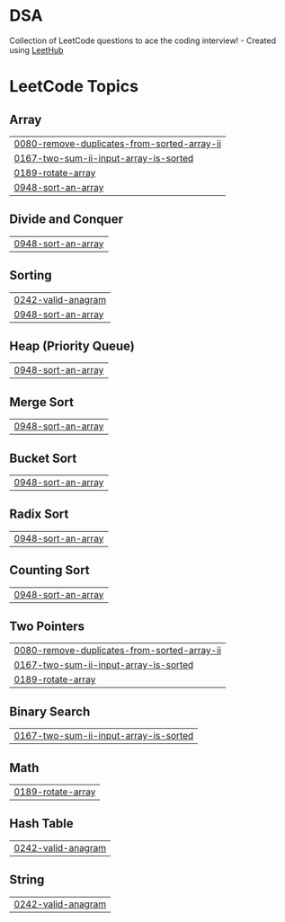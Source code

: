 # DSA
Collection of LeetCode questions to ace the coding interview! - Created using [LeetHub](https://github.com/QasimWani/LeetHub)

<!---LeetCode Topics Start-->
# LeetCode Topics
## Array
|  |
| ------- |
| [0080-remove-duplicates-from-sorted-array-ii](https://github.com/abhimanyu12321/DSA/tree/master/0080-remove-duplicates-from-sorted-array-ii) |
| [0167-two-sum-ii-input-array-is-sorted](https://github.com/abhimanyu12321/DSA/tree/master/0167-two-sum-ii-input-array-is-sorted) |
| [0189-rotate-array](https://github.com/abhimanyu12321/DSA/tree/master/0189-rotate-array) |
| [0948-sort-an-array](https://github.com/abhimanyu12321/DSA/tree/master/0948-sort-an-array) |
## Divide and Conquer
|  |
| ------- |
| [0948-sort-an-array](https://github.com/abhimanyu12321/DSA/tree/master/0948-sort-an-array) |
## Sorting
|  |
| ------- |
| [0242-valid-anagram](https://github.com/abhimanyu12321/DSA/tree/master/0242-valid-anagram) |
| [0948-sort-an-array](https://github.com/abhimanyu12321/DSA/tree/master/0948-sort-an-array) |
## Heap (Priority Queue)
|  |
| ------- |
| [0948-sort-an-array](https://github.com/abhimanyu12321/DSA/tree/master/0948-sort-an-array) |
## Merge Sort
|  |
| ------- |
| [0948-sort-an-array](https://github.com/abhimanyu12321/DSA/tree/master/0948-sort-an-array) |
## Bucket Sort
|  |
| ------- |
| [0948-sort-an-array](https://github.com/abhimanyu12321/DSA/tree/master/0948-sort-an-array) |
## Radix Sort
|  |
| ------- |
| [0948-sort-an-array](https://github.com/abhimanyu12321/DSA/tree/master/0948-sort-an-array) |
## Counting Sort
|  |
| ------- |
| [0948-sort-an-array](https://github.com/abhimanyu12321/DSA/tree/master/0948-sort-an-array) |
## Two Pointers
|  |
| ------- |
| [0080-remove-duplicates-from-sorted-array-ii](https://github.com/abhimanyu12321/DSA/tree/master/0080-remove-duplicates-from-sorted-array-ii) |
| [0167-two-sum-ii-input-array-is-sorted](https://github.com/abhimanyu12321/DSA/tree/master/0167-two-sum-ii-input-array-is-sorted) |
| [0189-rotate-array](https://github.com/abhimanyu12321/DSA/tree/master/0189-rotate-array) |
## Binary Search
|  |
| ------- |
| [0167-two-sum-ii-input-array-is-sorted](https://github.com/abhimanyu12321/DSA/tree/master/0167-two-sum-ii-input-array-is-sorted) |
## Math
|  |
| ------- |
| [0189-rotate-array](https://github.com/abhimanyu12321/DSA/tree/master/0189-rotate-array) |
## Hash Table
|  |
| ------- |
| [0242-valid-anagram](https://github.com/abhimanyu12321/DSA/tree/master/0242-valid-anagram) |
## String
|  |
| ------- |
| [0242-valid-anagram](https://github.com/abhimanyu12321/DSA/tree/master/0242-valid-anagram) |
<!---LeetCode Topics End-->